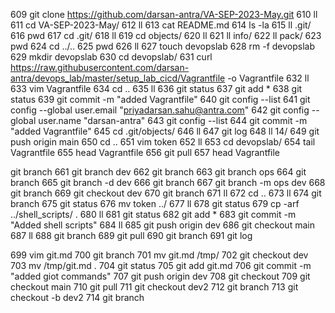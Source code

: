 609  git clone https://github.com/darsan-antra/VA-SEP-2023-May.git
  610  ll
  611  cd VA-SEP-2023-May/
  612  ll
  613  cat README.md 
  614  ls -la
  615  ll .git/
  616  pwd
  617  cd .git/
  618  ll
  619  cd objects/
  620  ll
  621  ll info/
  622  ll pack/
  623  pwd
  624  cd ../..
  625  pwd
  626  ll
  627  touch devopslab
  628  rm -f devopslab 
  629  mkdir devopslab
  630  cd devopslab/
  631  curl https://raw.githubusercontent.com/darsan-antra/devops_lab/master/setup_lab_cicd/Vagrantfile -o Vagrantfile
  632  ll
  633  vim Vagrantfile 
  634  cd ..
  635  ll
  636  git status
  637  git add *
  638  git status
  639  git commit -m "added Vagrantfile"
  640  git config --list
  641  git config --global user.email "priyadarsan.sahu@antra.com"
  642  git config --global user.name "darsan-antra"
  643  git config --list
  644  git commit -m "added Vagrantfile"
  645  cd .git/objects/
  646  ll
  647  git log
  648  ll 14/
  649  git push origin main
  650  cd ..
  651  vim token
  652  ll
  653  cd devopslab/
  654  tail Vagrantfile 
  655  head Vagrantfile 
  656  git pull
  657  head Vagrantfile

git branch
  661  git branch dev
  662  git branch
  663  git branch ops
  664  git branch
  665  git branch -d dev
  666  git branch
  667  git branch -m ops dev
  668  git branch
  669  git checkout dev
  670  git branch
  671  ll
  672  cd ..
  673  ll
  674  git branch
  675  git status
  676  mv token ../
  677  ll
  678  git status
  679  cp -arf ../shell_scripts/ .
  680  ll
  681  git status
  682  git add *
  683  git commit -m "Added shell scripts"
  684  ll
  685  git push origin dev
  686  git checkout main
  687  ll
  688  git branch
  689  git pull
  690  git branch
  691  git log

  699  vim git.md
  700  git branch
  701  mv git.md /tmp/
  702  git checkout dev
  703  mv /tmp/git.md .
  704  git status
  705  git add git.md 
  706  git commit -m "added giot commands"
  707  git push origin dev
  708  git checkout
  709  git checkout main
  710  git pull
  711  git checkout dev2
  712  git branch
  713  git checkout -b dev2
  714  git branch
